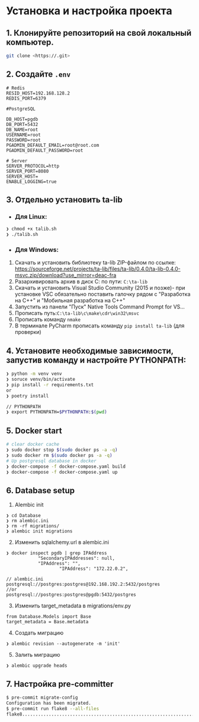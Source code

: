 # Установка и настройка проекта
## 1. Клонируйте репозиторий на свой локальный компьютер.
```.sh
git clone <https://.git>
```
## 2. Создайте ``` .env ```
```.env
# Redis
RESID_HOST=192.168.128.2
REDIS_PORT=6379

#PostgreSQL

DB_HOST=pgdb
DB_PORT=5432
DB_NAME=root
USERNAME=root
PASSWORD=root
PGADMIN_DEFAULT_EMAIL=root@root.com
PGADMIN_DEFAULT_PASSWORD=root

# Server
SERVER_PROTOCOL=http
SERVER_PORT=8080
SERVER_HOST=
ENABLE_LOGGING=true
```

## 3. Отдельно установить ta-lib
* ### Для Linux:
```.sh
❯ chmod +x talib.sh
❯ ./talib.sh
```
* ### Для Windows:
1. Скачать и установить библиотеку  ta-lib  ZIP-файлом по ссылке: https://sourceforge.net/projects/ta-lib/files/ta-lib/0.4.0/ta-lib-0.4.0-msvc.zip/download?use_mirror=deac-fra
2. Разархивировать архив в диск С: по пути: ``` C:\ta-lib ```
3. Скачать и установить Visual Studio Community (2015 и позже)- при установке VSC обязательно поставить галочку рядом с  "Разработка на С++" и "Мобильная разработка на С++" 
4. Запустить из панели "Пуск" Native Tools Command Prompt for VS...
5. Прописать путь:``` C:\ta-lib\c\make\cdr\win32\msvc ```
6. Прописать команду ``` nmake ```
7. В терминале PyCharm прописать команду ``` pip install ta-lib ``` (для проверки)

## 4. Установите необходимые зависимости, запустив команду и настройте PYTHONPATH:
```.sh
❯ python -m venv venv
❯ soruce venv/bin/activate
❯ pip install -r requirements.txt
or
❯ poetry install

// PYTHONPATH
❯ export PYTHONPATH=$PYTHONPATH:$(pwd)
```

## 5. Docker start
```.sh
# clear docker cache
❯ sudo docker stop $(sudo docker ps -a -q)
❯ sudo docker rm $(sudo docker ps -a -q)
# Up postgresql database in docker
❯ docker-compose -f docker-compose.yaml build
❯ docker-compose -f docker-compose.yaml up
``` 

## 6. Database setup

1. Alembic init
```.shell
❯ cd Database
❯ rm alembic.ini
❯ rm -rf migrations/
❯ alembic init migrations
```

2. Изменить sqlalchemy.url в alembic.ini
```shell
❯ docker inspect pgdb | grep IPAddress
            "SecondaryIPAddresses": null,
            "IPAddress": "",
                    "IPAddress": "172.22.0.2",

// alembic.ini                
postgresql://postgres:postgres@192.168.192.2:5432/postgres
//or
postgresql://postgres:postgres@pgdb:5432/postgres
```

3. Изменить target_metadata в migrations/env.py
```.python
from Database.Models import Base
target_metadata = Base.metadata
```

4. Создать миграцию
```.shell
❯ alembic revision --autogenerate -m 'init'
```

5. Залить миграцию
```.shell
❯ alembic upgrade heads
```


## 7. Настройка pre-committer
```.sh
$ pre-commit migrate-config
Configuration has been migrated.
$ pre-commit run flake8 --all-files
flake8...................................................................Passed
```
